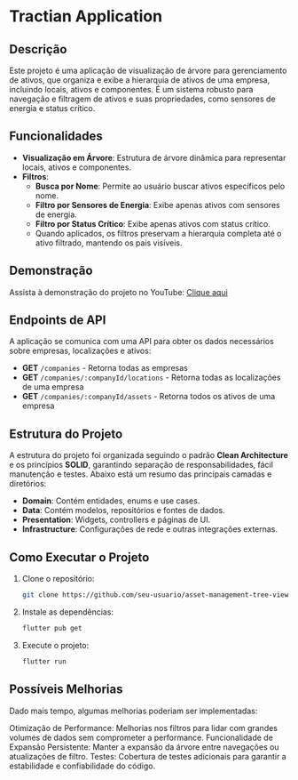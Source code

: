# Tractian Application

## Descrição

Este projeto é uma aplicação de visualização de árvore para gerenciamento de ativos, que organiza e exibe a hierarquia de ativos de uma empresa, incluindo locais, ativos e componentes. É um sistema robusto para navegação e filtragem de ativos e suas propriedades, como sensores de energia e status crítico.

## Funcionalidades

- **Visualização em Árvore**: Estrutura de árvore dinâmica para representar locais, ativos e componentes.
- **Filtros**:
  - **Busca por Nome**: Permite ao usuário buscar ativos específicos pelo nome.
  - **Filtro por Sensores de Energia**: Exibe apenas ativos com sensores de energia.
  - **Filtro por Status Crítico**: Exibe apenas ativos com status crítico.
  - Quando aplicados, os filtros preservam a hierarquia completa até o ativo filtrado, mantendo os pais visíveis.

## Demonstração

Assista à demonstração do projeto no YouTube: [Clique aqui](https://youtu.be/9_seV0NmoAU)

## Endpoints de API

A aplicação se comunica com uma API para obter os dados necessários sobre empresas, localizações e ativos:

- **GET** `/companies` - Retorna todas as empresas
- **GET** `/companies/:companyId/locations` - Retorna todas as localizações de uma empresa
- **GET** `/companies/:companyId/assets` - Retorna todos os ativos de uma empresa

## Estrutura do Projeto

A estrutura do projeto foi organizada seguindo o padrão **Clean Architecture** e os princípios **SOLID**, garantindo separação de responsabilidades, fácil manutenção e testes. Abaixo está um resumo das principais camadas e diretórios:

- **Domain**: Contém entidades, enums e use cases.
- **Data**: Contém modelos, repositórios e fontes de dados.
- **Presentation**: Widgets, controllers e páginas de UI.
- **Infrastructure**: Configurações de rede e outras integrações externas.

## Como Executar o Projeto

1. Clone o repositório:
   ```bash
   git clone https://github.com/seu-usuario/asset-management-tree-view.git
   ```
2. Instale as dependências:

   ```bash
   flutter pub get
   ```

3. Execute o projeto:

   ```bash
   flutter run
   ```

## Possíveis Melhorias

Dado mais tempo, algumas melhorias poderiam ser implementadas:

Otimização de Performance: Melhorias nos filtros para lidar com grandes volumes de dados sem comprometer a performance.
Funcionalidade de Expansão Persistente: Manter a expansão da árvore entre navegações ou atualizações de filtro.
Testes: Cobertura de testes adicionais para garantir a estabilidade e confiabilidade do código.
